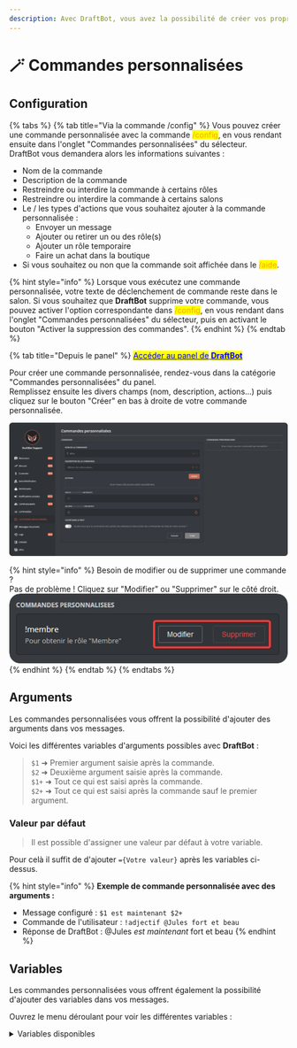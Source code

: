 ```yaml
---
description: Avec DraftBot, vous avez la possibilité de créer vos propres commandes !
---
```


# 🪄 Commandes personnalisées

## Configuration

<!-- Depuis Discord -->
{% tabs %}
{% tab title="Via la commande /config" %}
Vous pouvez créer une commande personnalisée avec la commande <mark style="color:orange;">/config</mark>, en vous rendant ensuite dans l'onglet "Commandes personnalisées" du sélecteur.\
DraftBot vous demandera alors les informations suivantes :

* Nom de la commande
* Description de la commande
* Restreindre ou interdire la commande à certains rôles
* Restreindre ou interdire la commande à certains salons
* Le / les types d'actions que vous souhaitez ajouter à la commande personnalisée :
  * Envoyer un message
  * Ajouter ou retirer un ou des rôle(s)
  * Ajouter un rôle temporaire
  * Faire un achat dans la boutique
* Si vous souhaitez ou non que la commande soit affichée dans le <mark style="color:orange;">/aide</mark>.

{% hint style="info" %}
Lorsque vous exécutez une commande personnalisée, votre texte de déclenchement de commande reste dans le salon. Si vous souhaitez que **DraftBot** supprime votre commande, vous pouvez activer l'option correspondante dans <mark style="color:orange;">/config</mark>, en vous rendant dans l'onglet "Commandes personnalisées" du sélecteur, puis en activant le bouton "Activer la suppression des commandes".
{% endhint %}
{% endtab %}

{% tab title="Depuis le panel" %}
[<mark style="color:blue;">Accéder au panel de</mark> <mark style="color:blue;"></mark><mark style="color:blue;">**DraftBot**</mark>](https://draftbot.fr/dashboard)

Pour créer une commande personnalisée, rendez-vous dans la catégorie "Commandes personnalisées" du panel.\
Remplissez ensuite les divers champs (nom, description, actions...) puis cliquez sur le bouton "Créer" en bas à droite de votre commande personnalisée.

![Panel de configuration des commandes personnalisées](../.gitbook/assets/custom-commands/view.png)

{% hint style="info" %}
Besoin de modifier ou de supprimer une commande ?\
Pas de problème ! Cliquez sur "Modifier" ou "Supprimer" sur le côté droit. ![Boutons de modification ou suppression d'une commande personnalisée](../.gitbook/assets/custom-commands/edit-command.png)
{% endhint %}
{% endtab %}
{% endtabs %}

## Arguments

Les commandes personnalisées vous offrent la possibilité d'ajouter des arguments dans vos messages.

Voici les différentes variables d'arguments possibles avec **DraftBot** :

> `$1` ➜ Premier argument saisie après la commande.\
> `$2` ➜ Deuxième argument saisie après la commande.\
> `$1+` ➜ Tout ce qui est saisi après la commande.\
> `$2+` ➜ Tout ce qui est saisi après la commande sauf le premier argument.

### Valeur par défaut

> Il est possible d'assigner une valeur par défaut à votre variable.

Pour celà il suffit de d'ajouter `={Votre valeur}` après les variables ci-dessus.

{% hint style="info" %}
**Exemple de commande personnalisée avec des arguments :**

* Message configuré : `$1 est maintenant $2+`
* Commande de l'utilisateur : `!adjectif @Jules fort et beau`
* Réponse de DraftBot : @Jules _est maintenant_ fort et beau
{% endhint %}

## Variables

Les commandes personnalisées vous offrent également la possibilité d'ajouter des variables dans vos messages.

Ouvrez le menu déroulant pour voir les différentes variables :

<details>

<summary>Variables disponibles</summary>

> **Membre** :\
> `{​user}` ➜ Mention du membre\
> `{​user.id}` ➜ Identifiant du membre\
> `{​user.tag}` ➜ Tag du membre *(Pseudo#0000)*\
> `{​user.username}` ➜ Pseudo du membre\
> `{​user.nickname}` ➜ Surnom ou pseudo du membre
>
> **Niveaux** :\
> `{​level}` ➜ Niveau du membre *(uniquement si le système de niveaux est activé)*\
> `{​level.rank}` ➜ Place du membre *(uniquement pour les messages dans le système de niveaux)*
>
> `{​money}` ➜ Argent du membre *(uniquement si le système d'économie est activé)*\
> `{​money.rank}` ➜ Place du membre *(uniquement si le système d'économie est activé)*
>
> `{birthday}` ➜ Date d'anniversaire du membre *(uniquement si le système est activé)*
>
> **Serveur** :\
> `{​server}` ou `{​server.name}` ➜ Nom du serveur\
> `{​server.id}` ➜ Identifiant du serveur\
> `{​server.membercount}` ➜ Nombre de membres sur le serveur
>
> **Salon**  :\
> `{​channel}` ➜ Mentions du salon\
> `{​channel.id}` ➜ Identifiant du salon\
> `{​channel.name}` ➜ Nom du salon
>
> **Temps** :\
> `{​date}` ➜ Date actuelle (JJ/MM/AAAA)\
> `{​time}` ➜ Heure actuelle (HH:MM)\
> `{​timestamp}` ➜ Timestamp actuel en secondes
</details>
